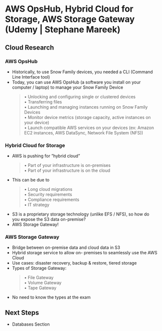 # AWS OpsHub, Hybrid Cloud for Storage, AWS Storage Gateway (Udemy | Stephane Mareek)

## Cloud Research

### AWS OpsHub

- Historically, to use Snow Family devices, you
  needed a CLI (Command Line Interface tool)
- Today, you can use AWS OpsHub (a software you install on your computer / laptop) to
  manage your Snow Family Device
  > • Unlocking and configuring single or clustered devices
  > <br>• Transferring files
  > <br>• Launching and managing instances running on Snow
  > Family Devices
  > <br>• Monitor device metrics (storage capacity, active
  > instances on your device)
  > <br>• Launch compatible AWS services on your devices
  > (ex: Amazon EC2 instances, AWS DataSync, Network File System (NFS))

### Hybrid Cloud for Storage

- AWS is pushing for ”hybrid cloud”
  > • Part of your infrastructure is on-premises
  > <br>• Part of your infrastructure is on the cloud
- This can be due to
  > • Long cloud migrations
  > <br>• Security requirements
  > <br>• Compliance requirements
  > <br>• IT strategy
- S3 is a proprietary storage technology (unlike EFS / NFS), so how do you
  expose the S3 data on-premise?
- AWS Storage Gateway!

### AWS Storage Gateway

- Bridge between on-premise data and cloud
  data in S3
- Hybrid storage service to allow on- premises to seamlessly use the AWS Cloud
- Use cases: disaster recovery, backup &
  restore, tiered storage
- Types of Storage Gateway:
  > • File Gateway
  > <br>• Volume Gateway
  > <br>• Tape Gateway
- No need to know the types at the exam

## Next Steps

- Databases Section
